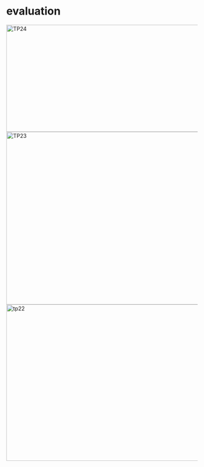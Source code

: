 ﻿# evaluation
<!-- Failed to upload "VDMICROSERVICE.mp4" -->

<img width="649" height="282" alt="TP24" src="https://github.com/user-attachments/assets/9d48c5cf-2d48-45f1-aac2-fc638a4a97b8" />
<img width="745" height="455" alt="TP23" src="https://github.com/user-attachments/assets/230f736f-0278-4fa4-9368-86ecac689d0e" />
<img width="664" height="412" alt="tp22" src="https://github.com/user-attachments/assets/b002c499-3ae3-48e2-bcb3-469778871c02" />
